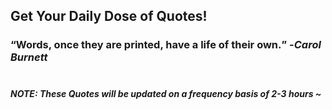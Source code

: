 ## Get Your Daily Dose of Quotes!
### <q>Words, once they are printed, have a life of their own.</q> -<em>Carol Burnett</em> <br><br>
##### NOTE: These Quotes will be updated on a frequency basis of 2-3 hours ~
